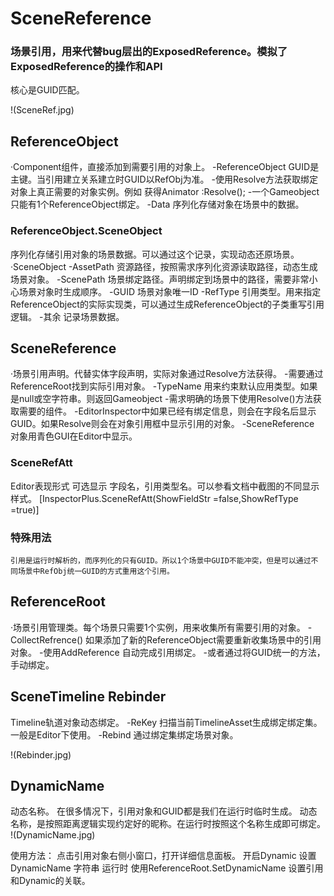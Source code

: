 ﻿# SceneReference 

### 场景引用，用来代替bug层出的ExposedReference。模拟了ExposedReference的操作和API 
核心是GUID匹配。

!(SceneRef.jpg)

## ReferenceObject 

·Component组件，直接添加到需要引用的对象上。
	-ReferenceObject GUID是主键。当引用建立关系建立时GUID以RefObj为准。
	-使用Resolve方法获取绑定对象上真正需要的对象实例。例如 获得Animator :Resolve<Animator>();
	-一个Gameobject只能有1个ReferenceObject绑定。
	-Data 序列化存储对象在场景中的数据。
### ReferenceObject.SceneObject 

序列化存储引用对象的场景数据。可以通过这个记录，实现动态还原场景。
·SceneObject
	-AssetPath 资源路径，按照需求序列化资源读取路径，动态生成场景对象。
	-ScenePath 场景绑定路径。声明绑定到场景中的路径，需要非常小心场景对象时生成顺序。
	-GUID 场景对象唯一ID
	-RefType 引用类型。用来指定ReferenceObject的实际实现类，可以通过生成ReferenceObject的子类重写引用逻辑。
	-其余 记录场景数据。

## SceneReference 

·场景引用声明。代替实体字段声明，实际对象通过Resolve方法获得。
	-需要通过ReferenceRoot找到实际引用对象。
	-TypeName 用来约束默认应用类型。如果是null或空字符串。则返回Gameobject
	-需求明确的场景下使用Resolve<T>()方法获取需要的组件。
	-EditorInspector中如果已经有绑定信息，则会在字段名后显示GUID。如果Resolve则会在对象引用框中显示引用的对象。
	-SceneReference 对象用青色GUI在Editor中显示。
### SceneRefAtt 
Editor表现形式
可选显示 字段名，引用类型名。可以参看文档中截图的不同显示样式。
 [InspectorPlus.SceneRefAtt(ShowFieldStr =false,ShowRefType =true)]
### 特殊用法 
	引用是运行时解析的，而序列化的只有GUID。所以1个场景中GUID不能冲突，但是可以通过不同场景中RefObj统一GUID的方式重用这个引用。

## ReferenceRoot 

·场景引用管理类。每个场景只需要1个实例，用来收集所有需要引用的对象。
	-CollectRefrence() 如果添加了新的ReferenceObject需要重新收集场景中的引用对象。
	-使用AddReference 自动完成引用绑定。
	-或者通过将GUID统一的方法，手动绑定。

## SceneTimeline Rebinder 
Timeline轨道对象动态绑定。
	-ReKey 扫描当前TimelineAsset生成绑定绑定集。一般是Editor下使用。
	-Rebind 通过绑定集绑定场景对象。

!(Rebinder.jpg)

## DynamicName 
动态名称。
在很多情况下，引用对象和GUID都是我们在运行时临时生成。
动态名称，是按照距离逻辑实现约定好的昵称。在运行时按照这个名称生成即可绑定。
!(DynamicName.jpg)

使用方法：
	点击引用对象右侧小窗口，打开详细信息面板。
	开启Dynamic
	设置DynamicName 字符串
运行时 使用ReferenceRoot.SetDynamicName 设置引用和Dynamic的关联。